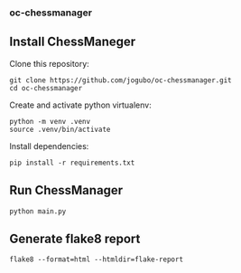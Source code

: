### oc-chessmanager

## Install ChessManeger

Clone this repository:
```
git clone https://github.com/jogubo/oc-chessmanager.git
cd oc-chessmanager
```

Create and activate python virtualenv:
```
python -m venv .venv
source .venv/bin/activate
```

Install dependencies:
```
pip install -r requirements.txt
```

##  Run ChessManager
```
python main.py
```

## Generate flake8 report
```
flake8 --format=html --htmldir=flake-report
```
